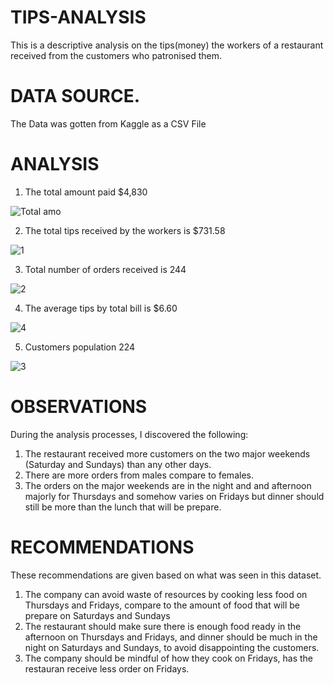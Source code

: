 # TIPS-ANALYSIS
This is a descriptive analysis on the tips(money) the workers of a restaurant received from the customers who patronised them.
# DATA SOURCE.
The Data was gotten from Kaggle as a CSV File
# ANALYSIS
1. The total amount paid $4,830
   
![Total amo](https://github.com/Abu-Waqaas/TIPS-ANALYSIS/assets/106377378/08c93c7e-7680-4b77-9824-4c4bc7b30846)

2. The total tips received by the workers is $731.58
   
![1](https://github.com/Abu-Waqaas/TIPS-ANALYSIS/assets/106377378/30a5ff07-b122-4d81-9c14-5a29a965fca8)

3. Total number of orders received is 244

![2](https://github.com/Abu-Waqaas/TIPS-ANALYSIS/assets/106377378/a4adf4a5-a31a-4cfd-88c1-4e523a9c6cf7)

4. The average tips by total bill is $6.60

 ![4](https://github.com/Abu-Waqaas/TIPS-ANALYSIS/assets/106377378/14543651-2603-4f71-8122-3850ed9630d0)



5. Customers population 224

![3](https://github.com/Abu-Waqaas/TIPS-ANALYSIS/assets/106377378/5b2af374-1eec-4783-8ad9-99feaa9cb6b9)



# OBSERVATIONS
 During the analysis processes, I discovered the following:
1. The restaurant received more customers on the two major weekends (Saturday and Sundays) than any other days.
2. There are more orders from males compare to females.
3. The orders on the major weekends are in the night and and afternoon majorly for Thursdays and somehow varies on Fridays but dinner should still be more than the lunch that will be prepare.

# RECOMMENDATIONS
These recommendations are given based on what was seen in this dataset.
1. The company can avoid waste of resources by cooking less food on Thursdays and Fridays, compare to the amount of food that will be prepare on Saturdays and Sundays
2. The restaurant should make sure there is enough food ready in the afternoon on Thursdays and Fridays, and dinner should be much  in the night on Saturdays and Sundays, to avoid disappointing the customers.
3. The company should be mindful of how they cook on Fridays, has the restauran receive less order on Fridays.

